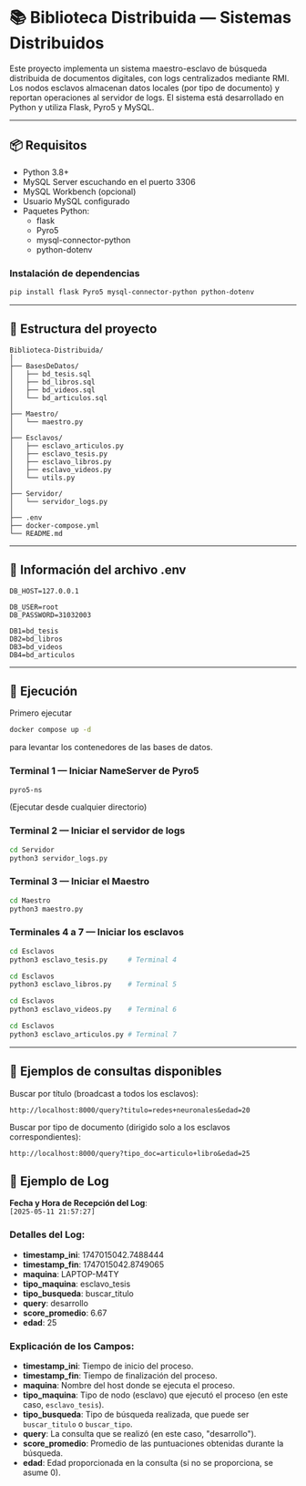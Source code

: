 # 📚 Biblioteca Distribuida — Sistemas Distribuidos

Este proyecto implementa un sistema maestro-esclavo de búsqueda distribuida de documentos digitales, con logs centralizados mediante RMI. Los nodos esclavos almacenan datos locales (por tipo de documento) y reportan operaciones al servidor de logs. El sistema está desarrollado en Python y utiliza Flask, Pyro5 y MySQL.

---

## 📦 Requisitos

- Python 3.8+
- MySQL Server escuchando en el puerto 3306
- MySQL Workbench (opcional)
- Usuario MySQL configurado 
- Paquetes Python:
  - flask
  - Pyro5
  - mysql-connector-python
  - python-dotenv

### Instalación de dependencias

```bash
pip install flask Pyro5 mysql-connector-python python-dotenv
```

---

## 📁 Estructura del proyecto

```
Biblioteca-Distribuida/
│
├── BasesDeDatos/
│   ├── bd_tesis.sql
│   ├── bd_libros.sql
│   ├── bd_videos.sql
│   └── bd_articulos.sql
│
├── Maestro/
│   └── maestro.py
│
├── Esclavos/
│   ├── esclavo_articulos.py
│   ├── esclavo_tesis.py
│   ├── esclavo_libros.py
│   ├── esclavo_videos.py
│   └── utils.py
│
├── Servidor/
│   └── servidor_logs.py
│
├── .env 
├── docker-compose.yml
└── README.md

```

---

## 🧾 Información del archivo .env

```env
DB_HOST=127.0.0.1

DB_USER=root
DB_PASSWORD=31032003 

DB1=bd_tesis
DB2=bd_libros
DB3=bd_videos
DB4=bd_articulos

```

---

## 🚀 Ejecución

Primero ejecutar 
```bash
docker compose up -d  
``` 
para levantar los contenedores de las bases de datos.

### Terminal 1 — Iniciar NameServer de Pyro5

```bash
pyro5-ns
```
(Ejecutar desde cualquier directorio)

### Terminal 2 — Iniciar el servidor de logs

```bash
cd Servidor
python3 servidor_logs.py
```

### Terminal 3 — Iniciar el Maestro

```bash
cd Maestro
python3 maestro.py
```

### Terminales 4 a 7 — Iniciar los esclavos

```bash
cd Esclavos
python3 esclavo_tesis.py     # Terminal 4

cd Esclavos
python3 esclavo_libros.py    # Terminal 5

cd Esclavos
python3 esclavo_videos.py    # Terminal 6

cd Esclavos
python3 esclavo_articulos.py # Terminal 7
```

---

## 🔎 Ejemplos de consultas disponibles

Buscar por título (broadcast a todos los esclavos):

```
http://localhost:8000/query?titulo=redes+neuronales&edad=20
```

Buscar por tipo de documento (dirigido solo a los esclavos correspondientes):

```
http://localhost:8000/query?tipo_doc=articulo+libro&edad=25
```

## 🔎 Ejemplo de Log

**Fecha y Hora de Recepción del Log**:  
`[2025-05-11 21:57:27]`

### Detalles del Log:
- **timestamp_ini**: 1747015042.7488444
- **timestamp_fin**: 1747015042.8749065
- **maquina**: LAPTOP-M4TY
- **tipo_maquina**: esclavo_tesis
- **tipo_busqueda**: buscar_titulo
- **query**: desarrollo
- **score_promedio**: 6.67
- **edad**: 25

### Explicación de los Campos:
- **timestamp_ini**: Tiempo de inicio del proceso.
- **timestamp_fin**: Tiempo de finalización del proceso.
- **maquina**: Nombre del host donde se ejecuta el proceso.
- **tipo_maquina**: Tipo de nodo (esclavo) que ejecutó el proceso (en este caso, `esclavo_tesis`).
- **tipo_busqueda**: Tipo de búsqueda realizada, que puede ser `buscar_titulo` o `buscar_tipo`.
- **query**: La consulta que se realizó (en este caso, "desarrollo").
- **score_promedio**: Promedio de las puntuaciones obtenidas durante la búsqueda.
- **edad**: Edad proporcionada en la consulta (si no se proporciona, se asume 0).

 

